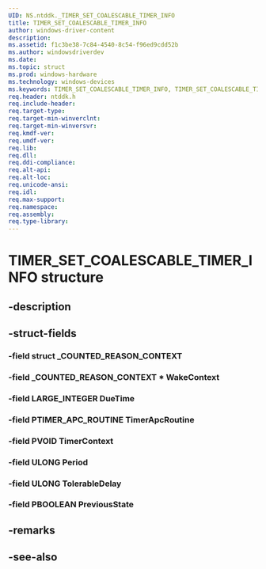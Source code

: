 ```yaml
---
UID: NS.ntddk._TIMER_SET_COALESCABLE_TIMER_INFO
title: TIMER_SET_COALESCABLE_TIMER_INFO
author: windows-driver-content
description: 
ms.assetid: f1c3be38-7c84-4540-8c54-f96ed9cdd52b
ms.author: windowsdriverdev
ms.date: 
ms.topic: struct
ms.prod: windows-hardware
ms.technology: windows-devices
ms.keywords: TIMER_SET_COALESCABLE_TIMER_INFO, TIMER_SET_COALESCABLE_TIMER_INFO, *PTIMER_SET_COALESCABLE_TIMER_INFO
req.header: ntddk.h
req.include-header:
req.target-type:
req.target-min-winverclnt:
req.target-min-winversvr:
req.kmdf-ver:
req.umdf-ver:
req.lib:
req.dll:
req.ddi-compliance:
req.alt-api:
req.alt-loc:
req.unicode-ansi:
req.idl:
req.max-support:
req.namespace:
req.assembly:
req.type-library:
---
```


# TIMER_SET_COALESCABLE_TIMER_INFO structure

## -description



## -struct-fields

### -field struct _COUNTED_REASON_CONTEXT			
 	
### -field _COUNTED_REASON_CONTEXT * WakeContext			
 	
### -field LARGE_INTEGER DueTime			
 	
### -field PTIMER_APC_ROUTINE TimerApcRoutine			
 	
### -field PVOID TimerContext			
 	
### -field ULONG Period			
 	
### -field ULONG TolerableDelay			
 	
### -field PBOOLEAN PreviousState			
 	
## -remarks

## -see-also